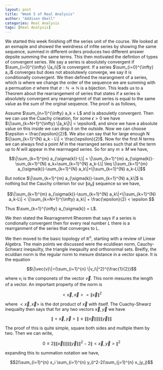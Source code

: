```yaml
---
layout: post
title: "Week 5 of Real Analysis"
author: "Addison Okell"
categories: Real Analysis
tags: [Real Analysis]
---
```


We started this week finishing off the series unit of the course. We looked at an exmaple and showed the weirdness of infite series by showing the same sequence, summed in different orders produces two different answer depsite summing the same terms. This then motivated the defintion of types of convergent series. We say a series is absolutely convergent if $\sum_{i=0}^{\infty} \|a_i\|$ is convergent. If a series $\sum_{i=0}^{\infty} a_i$ converges but does not absolutewly converge, we say it is conditionally convergent. We then defined the rearangment of a series, which is where we change the order of the sequence we are summing with a permuation $\sigma$ where that $\sigma : \mathbb{N} \to \mathbb{N}$ is a bijection. This leads us to a Theorem about the rearrangement of series that states if a series is absolutely convergent any rearrangemnt of that series is equal to the same value as the sum of the orginal sequence. The proof is as follows, 

Assume $\sum_{n=1}^{\infty} a_k = L$ and is absouletly convergent. Then we can use the Cuachy crieation, for some $\epsilon > 0$ we have $\|\sum_{k=N+1}^{\infty} \|a_k\|\| < \epsilon$, and since we have a absolute value on this inside we can drop it on the outside. Now we can choose $\epsilon = \frac{\epsilon}{2}$. We also can say that for large enough N $\|\sum_{k=1}^{N} a_k - L\| < \frac{\epsilon}{2}$. Now for the first $N$ terms we can always find a point $M$ in the rearranged series such that all the term up to $N$ will appear in the rearrnaged series. So for any $m \geq M$ we have,

$$\|\sum_{k=1}^{m} a_{\sigma(k)}-L\| = \|\sum_{k=1}^{m} a_{\sigma(k)}-\sum_{k=1}^{N} a_k+\sum_{k=1}^{N} a_k-L\| \leq \|\sum_{k=1}^{m} a_{\sigma(k)}-\sum_{k=1}^{N} a_k\|+\|\sum_{k=1}^{N} a_k-L\|$$

But notice $\|\sum_{k=1}^{m} a_{\sigma(k)}-\sum_{k=1}^{N} a_k\|$ is nothing but the Cauchy criterion for our $\|a_k\|$ sequence so we have,

$$\|\sum_{k=1}^{m} a_{\sigma(k)}-\sum_{k=1}^{N} a_k\|+\|\sum_{k=1}^{N} a_k-L\| < \|\sum_{k=N+1}^{\infty} a_k\| + \frac{\epsilon}{2} < \epsilon $$

Thus $\sum_{k=1}^{\infty} a_{\sigma(k)} = L$.

We then stated the Rearragnemnt Rheorem that says if a series is condionally convergent then for every real number $L$ there is a rearrganment of the series that converges to L.

We then moved to the basic topology of $\mathbb{R}^n$, starting with a review of Linear Algebra. The main points we discussed were the eculdiean norm, Cauchy-Schwarz ineqauilty, the triangle ineqauilty and orthonormal sets. Breifly, the eculdian norm is the regular norm to mesure distance in a vector space. It is the equation 

$$\|\vec{v}\|=(\sum_{i=1}^{n} \|v_i\|^2)^{\frac{1}{2}}$$ 

where $v_i$ is the componets of the vector $\vec{v}$. This norm mesures the length of a vector. An important property of the norm is 

$$< \vec{x},\vec{x} > =\|\vec{x}\|^2$$ 

where $<\vec{x},\vec{x}>$ is the dot product of $\vec{x}$ with itself. The Cuachy-Shwarz inequailty then says that for any two vectors $\vec{x}, \vec{y}$ we have 

$$\|<\vec{x},\vec{y}>\| \leq \|\|\vec{x}\|\|\|\|\vec{y}\|\|$$ 

The proof of this is quite simple, square both sides and multiple them by two. Then we can write,

$$0 \leq 2\|\|\vec{x}\|\|\|\|\vec{y}\|\|^2-2\|<\vec{x},\vec{y}>\|^2$$ 

expanding this to summation notation we have,

$$2(\sum_{i=1}^{n} x_i \sum_{i=1}^{n} y_i)^2-2(\sum_{j=1}^{n} x_jy_j)$$
